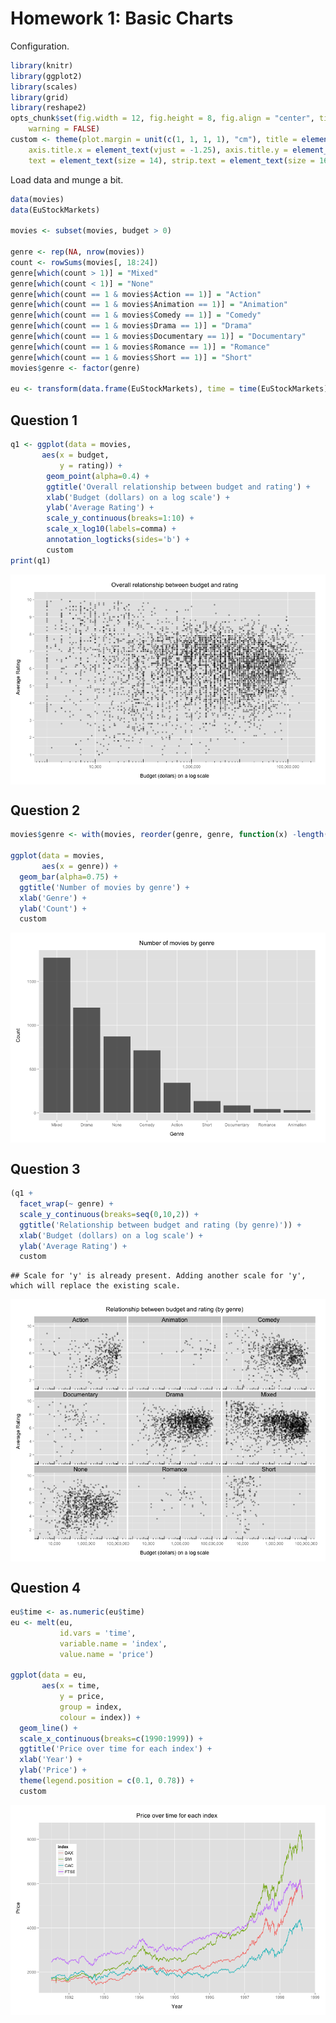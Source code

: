Homework 1: Basic Charts
========================

Configuration.


```r
library(knitr)
library(ggplot2)
library(scales)
library(grid)
library(reshape2)
opts_chunk$set(fig.width = 12, fig.height = 8, fig.align = "center", tidy = FALSE, 
    warning = FALSE)
custom <- theme(plot.margin = unit(c(1, 1, 1, 1), "cm"), title = element_text(vjust = 2), 
    axis.title.x = element_text(vjust = -1.25), axis.title.y = element_text(vjust = -0.1), 
    text = element_text(size = 14), strip.text = element_text(size = 16))
```


Load data and munge a bit.


```r
data(movies) 
data(EuStockMarkets)

movies <- subset(movies, budget > 0)

genre <- rep(NA, nrow(movies))
count <- rowSums(movies[, 18:24])
genre[which(count > 1)] = "Mixed"
genre[which(count < 1)] = "None"
genre[which(count == 1 & movies$Action == 1)] = "Action"
genre[which(count == 1 & movies$Animation == 1)] = "Animation"
genre[which(count == 1 & movies$Comedy == 1)] = "Comedy"
genre[which(count == 1 & movies$Drama == 1)] = "Drama"
genre[which(count == 1 & movies$Documentary == 1)] = "Documentary"
genre[which(count == 1 & movies$Romance == 1)] = "Romance"
genre[which(count == 1 & movies$Short == 1)] = "Short"
movies$genre <- factor(genre)

eu <- transform(data.frame(EuStockMarkets), time = time(EuStockMarkets))
```


## Question 1


```r
q1 <- ggplot(data = movies, 
       aes(x = budget,
           y = rating)) +
        geom_point(alpha=0.4) +
        ggtitle('Overall relationship between budget and rating') +
        xlab('Budget (dollars) on a log scale') +
        ylab('Average Rating') +
        scale_y_continuous(breaks=1:10) +
        scale_x_log10(labels=comma) +
        annotation_logticks(sides='b') +
        custom
print(q1)
```

<img src="figure/hw1-scatter.png" title="plot of chunk hw1-scatter" alt="plot of chunk hw1-scatter" style="display: block; margin: auto;" />


## Question 2


```r
movies$genre <- with(movies, reorder(genre, genre, function(x) -length(x)))

ggplot(data = movies,
       aes(x = genre)) +
  geom_bar(alpha=0.75) +
  ggtitle('Number of movies by genre') +
  xlab('Genre') +
  ylab('Count') +
  custom
```

<img src="figure/hw1-bar.png" title="plot of chunk hw1-bar" alt="plot of chunk hw1-bar" style="display: block; margin: auto;" />


## Question 3

```r
(q1 + 
  facet_wrap(~ genre) + 
  scale_y_continuous(breaks=seq(0,10,2)) +
  ggtitle('Relationship between budget and rating (by genre)')) +
  xlab('Budget (dollars) on a log scale') + 
  ylab('Average Rating') + 
  custom
```

```
## Scale for 'y' is already present. Adding another scale for 'y', which will replace the existing scale.
```

<img src="figure/hw1-multiples.png" title="plot of chunk hw1-multiples" alt="plot of chunk hw1-multiples" style="display: block; margin: auto;" />


## Question 4


```r
eu$time <- as.numeric(eu$time)
eu <- melt(eu,
           id.vars = 'time',
           variable.name = 'index',
           value.name = 'price')

ggplot(data = eu,
       aes(x = time, 
           y = price,
           group = index,
           colour = index)) +
  geom_line() +
  scale_x_continuous(breaks=c(1990:1999)) +
  ggtitle('Price over time for each index') +
  xlab('Year') +
  ylab('Price') +
  theme(legend.position = c(0.1, 0.78)) +
  custom
```

<img src="figure/hw1-multiline.png" title="plot of chunk hw1-multiline" alt="plot of chunk hw1-multiline" style="display: block; margin: auto;" />

